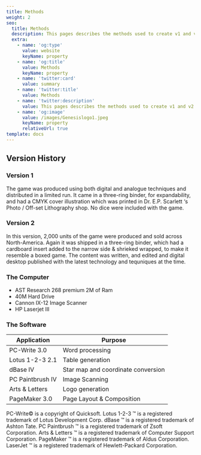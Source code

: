 ```yaml
---
title: Methods
weight: 2
seo:
  title: Methods
  description: This pages describes the methods used to create v1 and v2 of the game
  extra:
    - name: 'og:type'
      value: website
      keyName: property
    - name: 'og:title'
      value: Methods
      keyName: property
    - name: 'twitter:card'
      value: summary
    - name: 'twitter:title'
      value: Methods
    - name: 'twitter:description'
      value: This pages describes the methods used to create v1 and v2 of the game
    - name: 'og:image'
      value: /images/Genesislogo1.jpeg
      keyName: property
      relativeUrl: true
template: docs
---
```

## Version History 

### Version 1 

The game was produced using both digital and analogue techniques and distributed in a limited run. It came in a three-ring binder, for expandability, and had a CMYK cover illustration which was printed in Dr. E.P. Scarlett ‘s Photo / Off-set Lithography shop. No dice were included with the game.


### Version 2 

In this version, 2,000 units of the game were produced and sold across North-America. Again it was shipped in a three-ring binder, which had a cardboard insert added to the narrow side & shrieked wrapped, to make it resemble a boxed game. The content was written, and edited and digital desktop published with the latest technology and tequniques at the time.


### The Computer

*   AST Research 268 premium 2M of Ram<br>
*   40M Hard Drive<br>
*   Cannon IX-12 Image Scanner<br>
*   HP Laserjet III<br>

### The Software

| Application      | Purpose                            |
|------------------|------------------------------------|
| PC-Write 3.0     | Word processing                    |
| Lotus 1-2-3 2.1  | Table generation                   |
| dBase IV         | Star map and coordinate conversion |
| PC Paintbrush IV | Image Scanning                     |
| Arts & Letters   | Logo generation                    |
| PageMaker 3.0    | Page Layout & Composition          |

PC-Write© is a copyright of Quicksoft. Lotus 1-2-3	™ is a registered trademark of Lotus Development Corp. dBase	™ is a registered trademark of Ashton Tate. PC Paintbrush	™ is a registered trademark of Zsoft Corporation. Arts & Letters	™ is a registered trademark of Computer Support Corporation. PageMaker	™ is a registered trademark of Aldus Corporation. LaserJet	™ is a registered trademark of Hewlett-Packard Corporation.
